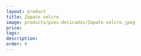 ```yaml
---
layout: product
title: Zapato velcro
image: products/pies-delicados/Zapato velcro.jpeg
price: 
tags: 
description: 
order: 0
---
```

